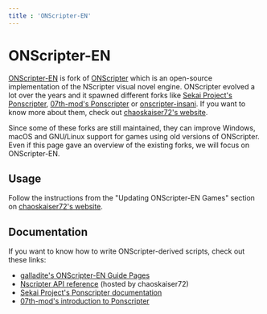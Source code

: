```yaml
---
title : 'ONScripter-EN'
---
```


# ONScripter-EN

[ONScripter-EN](https://github.com/Galladite27/ONScripter-EN) is fork of [ONScripter](https://ogapee.github.io/www/onscripter_en.html) which is an open-source implementation of the NScripter visual novel engine. ONScripter evolved a lot over the years and it spawned different forks like [Sekai Project's Ponscripter](https://github.com/sekaiproject/ponscripter-fork), [07th-mod's Ponscripter](https://github.com/07th-mod/ponscripter-fork) or [onscripter-insani](https://github.com/insani-org/onscripter-insani). If you want to know more about them, check out [chaoskaiser72's website](https://kaisernet.org/onscripter).

Since some of these forks are still maintained, they can improve Windows, macOS and GNU/Linux support for games using old versions of ONScripter. Even if this page gave an overview of the existing forks, we will focus on ONScripter-EN.

## Usage

Follow the instructions from the "Updating ONScripter-EN Games" section on [chaoskaiser72's website](https://kaisernet.org/onscripter).

## Documentation

If you want to know how to write ONScripter-derived scripts, check out these links:

* [galladite's ONScripter-EN Guide Pages](https://galladite.net/~galladite/nscripter/guide/guidepages/index.html)
* [Nscripter API reference](https://kaisernet.org/onscripter/api/NScrAPI-framed.html) (hosted by chaoskaiser72)
* [Sekai Project's Ponscripter documentation](https://sekaiproject.github.io/ponscripter-fork/doc/)
* [07th-mod's introduction to Ponscripter](https://07th-mod.github.io/ponscripter-fork)
